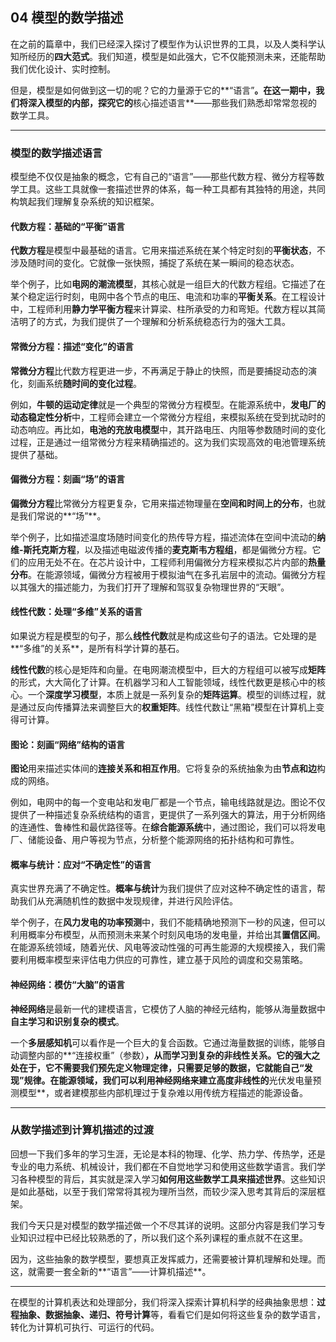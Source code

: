 ## **04 模型的数学描述**

在之前的篇章中，我们已经深入探讨了模型作为认识世界的工具，以及人类科学认知所经历的**四大范式**。我们知道，模型是如此强大，它不仅能预测未来，还能帮助我们优化设计、实时控制。

但是，模型是如何做到这一切的呢？它的力量源于它的**“语言”**。在这一期中，我们将深入模型的内部，探究它的**核心描述语言**——那些我们熟悉却常常忽视的数学工具。

---

### **模型的数学描述语言**

模型绝不仅仅是抽象的概念，它有自己的“语言”——那些代数方程、微分方程等数学工具。这些工具就像一套描述世界的体系，每一种工具都有其独特的用途，共同构筑起我们理解复杂系统的知识框架。

#### **代数方程：基础的“平衡”语言**

**代数方程**是模型中最基础的语言。它用来描述系统在某个特定时刻的**平衡状态**，不涉及随时间的变化。它就像一张快照，捕捉了系统在某一瞬间的稳态状态。

举个例子，比如**电网的潮流模型**，其核心就是一组巨大的代数方程组。它描述了在某个稳定运行时刻，电网中各个节点的电压、电流和功率的**平衡关系**。在工程设计中，工程师利用**静力学平衡方程**来计算梁、柱所承受的力和弯矩。代数方程以其简洁明了的方式，为我们提供了一个理解和分析系统稳态行为的强大工具。

#### **常微分方程：描述“变化”的语言**

**常微分方程**比代数方程更进一步，不再满足于静止的快照，而是要捕捉动态的演化，刻画系统**随时间的变化过程**。

例如，**牛顿的运动定律**就是一个典型的常微分方程模型。在能源系统中，**发电厂的动态稳定性分析**中，工程师会建立一个常微分方程组，来模拟系统在受到扰动时的动态响应。再比如，**电池的充放电模型**中，其开路电压、内阻等参数随时间的变化过程，正是通过一组常微分方程来精确描述的。这为我们实现高效的电池管理系统提供了基础。

#### **偏微分方程：刻画“场”的语言**

**偏微分方程**比常微分方程更复杂，它用来描述物理量在**空间和时间上的分布**，也就是我们常说的**“场”**。

举个例子，比如描述温度场随时间变化的热传导方程，描述流体在空间中流动的**纳维-斯托克斯方程**，以及描述电磁波传播的**麦克斯韦方程组**，都是偏微分方程。它们的应用无处不在。在芯片设计中，工程师利用偏微分方程来模拟芯片内部的**热量分布**。在能源领域，偏微分方程被用于模拟油气在多孔岩层中的流动。偏微分方程以其强大的描述能力，为我们打开了理解和驾驭复杂物理世界的“天眼”。

#### **线性代数：处理“多维”关系的语言**

如果说方程是模型的句子，那么**线性代数**就是构成这些句子的语法。它处理的是**“多维”的关系**，是所有科学计算的基石。

**线性代数**的核心是矩阵和向量。在电网潮流模型中，巨大的方程组可以被写成**矩阵**的形式，大大简化了计算。在机器学习和人工智能领域，线性代数更是核心中的核心。一个**深度学习模型**，本质上就是一系列复杂的**矩阵运算**。模型的训练过程，就是通过反向传播算法来调整巨大的**权重矩阵**。线性代数让“黑箱”模型在计算机上变得可计算。

#### **图论：刻画“网络”结构的语言**

**图论**用来描述实体间的**连接关系和相互作用**。它将复杂的系统抽象为由**节点和边**构成的网络。

例如，电网中的每一个变电站和发电厂都是一个节点，输电线路就是边。图论不仅提供了一种描述复杂系统结构的语言，更提供了一系列强大的算法，用于分析网络的连通性、鲁棒性和最优路径等。在**综合能源系统**中，通过图论，我们可以将发电厂、储能设备、用户等视为节点，分析整个能源网络的拓扑结构和可靠性。

#### **概率与统计：应对“不确定性”的语言**

真实世界充满了不确定性。**概率与统计**为我们提供了应对这种不确定性的语言，帮助我们从充满随机性的数据中发现规律，并进行风险评估。

举个例子，在**风力发电的功率预测**中，我们不能精确地预测下一秒的风速，但可以利用概率分布模型，从而预测未来某个时刻风电场的发电量，并给出其**置信区间**。在能源系统领域，随着光伏、风电等波动性强的可再生能源的大规模接入，我们需要利用概率模型来评估电力供应的可靠性，建立基于风险的调度和交易策略。

#### **神经网络：模仿“大脑”的语言**

**神经网络**是最新一代的建模语言，它模仿了人脑的神经元结构，能够从海量数据中**自主学习和识别复杂的模式**。

一个**多层感知机**可以看作是一个巨大的复合函数。它通过海量数据的训练，能够自动调整内部的**“连接权重”（参数）**，从而学习到复杂的非线性关系。它的强大之处在于，它不需要我们预先定义物理定律，只需要足够的数据，它就能自己“发现”规律。在能源领域，我们可以利用神经网络来建立高度非线性的**光伏发电量预测模型**，或者建模那些内部机理过于复杂难以用传统方程描述的能源设备。

---

### **从数学描述到计算机描述的过渡**

回想一下我们多年的学习生涯，无论是本科的物理、化学、热力学、传热学，还是专业的电力系统、机械设计，我们都在不自觉地学习和使用这些数学语言。我们学习各种模型的背后，其实就是深入学习**如何用这些数学工具来描述世界**。这些知识是如此基础，以至于我们常常将其视为理所当然，而较少深入思考其背后的深层框架。

我们今天只是对模型的数学描述做一个不尽其详的说明。这部分内容是我们学习专业知识过程中已经比较熟悉的了，所以我们这个系列课程的重点就不在这里。

因为，这些抽象的数学模型，要想真正发挥威力，还需要被计算机理解和处理。而这，就需要一套全新的**“语言”——计算机描述**。

---

在模型的计算机表达和处理部分，我们将深入探索计算机科学的经典抽象思想：**过程抽象、数据抽象、递归、符号计算**等，看看它们是如何将这些复杂的数学语言，转化为计算机可执行、可运行的代码。